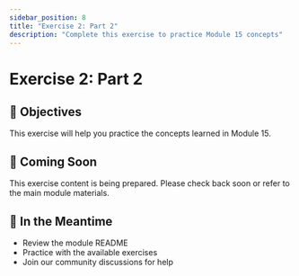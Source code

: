 ```yaml
---
sidebar_position: 8
title: "Exercise 2: Part 2"
description: "Complete this exercise to practice Module 15 concepts"
---
```


# Exercise 2: Part 2

## 🎯 Objectives

This exercise will help you practice the concepts learned in Module 15.

## 📝 Coming Soon

This exercise content is being prepared. Please check back soon or refer to the main module materials.

## 🚀 In the Meantime

- Review the module README
- Practice with the available exercises
- Join our community discussions for help
